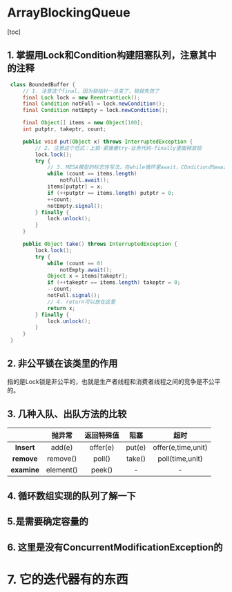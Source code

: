 # ArrayBlockingQueue

[toc]

## 1. 掌握用Lock和Condition构建阻塞队列，注意其中的注释

```java
 class BoundedBuffer {
     // 1. 注意这个final，因为锁指针一旦变了，锁就失效了
     final Lock lock = new ReentrantLock();
     final Condition notFull = lock.newCondition();
     final Condition notEmpty = lock.newCondition();

     final Object[] items = new Object[100];
     int putptr, takeptr, count;

     public void put(Object x) throws InterruptedException {
         // 2. 注意这个范式：上锁-紧接着try-业务代码-finally里面释放锁
         lock.lock();
         try {
             // 3. MESA模型的标志性写法，在while循环里await，COndition的await方法是会释放锁的
             while (count == items.length)
                 notFull.await();
             items[putptr] = x;
             if (++putptr == items.length) putptr = 0;
             ++count;
             notEmpty.signal();
         } finally {
             lock.unlock();
         }
     }

     public Object take() throws InterruptedException {
         lock.lock();
         try {
             while (count == 0)
                 notEmpty.await();
             Object x = items[takeptr];
             if (++takeptr == items.length) takeptr = 0;
             --count;
             notFull.signal();
             // 4. return可以放在这里
             return x;
         } finally {
             lock.unlock();
         }
     }
 }
```



## 2. 非公平锁在该类里的作用

指的是Lock锁是非公平的，也就是生产者线程和消费者线程之间的竞争是不公平的。



## 3. 几种入队、出队方法的比较

|             |  抛异常   | 返回特殊值 |  阻塞  |        超时        |
| :---------: | :-------: | :--------: | :----: | :----------------: |
| **Insert**  |  add(e)   |  offer(e)  | put(e) | offer(e,time,unit) |
| **remove**  | remove()  |   poll()   | take() |  poll(time,unit)   |
| **examine** | element() |   peek()   |   -    |         -          |



## 4. 循环数组实现的队列了解一下

## 5.是需要确定容量的

## 6. 这里是没有ConcurrentModificationException的

# 7. 它的迭代器有的东西

